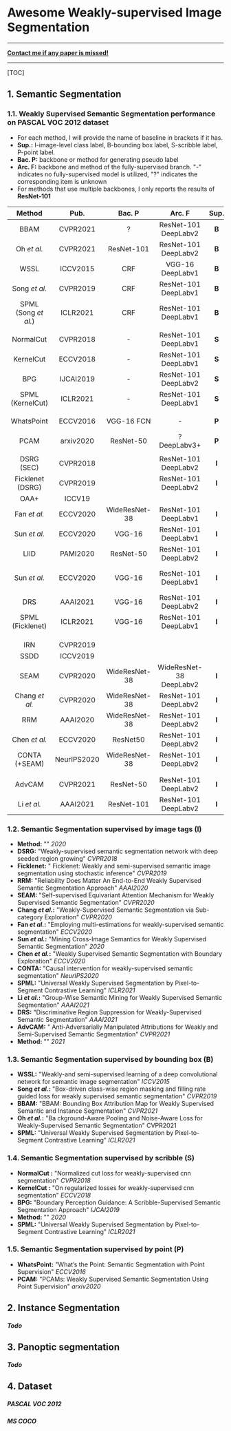 # Awesome Weakly-supervised Image Segmentation

------

**<u>Contact me if any paper is missed!</u>**

------

[TOC]

## 1. Semantic Segmentation

### 1.1. Weakly Supervised Semantic Segmentation performance on PASCAL VOC 2012 dataset

- For each method, I will provide the name of baseline in brackets if it has. 
- **Sup.:** I-image-level class label, B-bounding box label, S-scribble label, P-point label.
- **Bac. P:** backbone or method for generating pseudo label
- **Arc. F:** backbone and method of the fully-supervised branch. "-" indicates no fully-supervised model is utilized, "?" indicates the corresponding item is unknown
- For methods that use multiple backbones, I only reports the results of **ResNet-101**

|        Method        |    Pub.     |    Bac. P     |         Arc. F          | Sup.  |       Extra data        | val  | test |
| :------------------: | :---------: | :-----------: | :---------------------: | :---: | :---------------------: | :--: | :--: |
|         BBAM         |  CVPR2021   |       ?       |  ResNet-101 DeepLabv2   | **B** |           MCG           | 73.7 | 73.7 |
|     Oh *et al.*      |  CVPR2021   |  ResNet-101   |  ResNet-101 DeepLabv2   | **B** |    MS-COCO Pretrain     | 74.6 | 76.1 |
|         WSSL         |  ICCV2015   |      CRF      |    VGG-16 DeepLabv1     | **B** |            -            | 60.6 | 62.2 |
|    Song *et al.*     |  CVPR2019   |      CRF      |  ResNet-101  DeepLabv1  | **B** |            -            | 70.2 |  -   |
| SPML (Song *et al.*) |  ICLR2021   |      CRF      |  ResNet-101  DeepLabv1  | **B** |            -            | 73.5 | 74.7 |
|                      |             |               |                         |       |                         |      |      |
|      NormalCut       |  CVPR2018   |       -       |  ResNet-101 DeepLabv1   | **S** |            -            | 74.5 |  -   |
|      KernelCut       |  ECCV2018   |       -       |  ResNet-101 DeepLabv1   | **S** |            -            | 75.0 |  -   |
|         BPG          |  IJCAI2019  |       -       |  ResNet-101 DeepLabv2   | **S** |            -            | 76.0 |  -   |
|   SPML (KernelCut)   |  ICLR2021   |       -       |  ResNet-101 DeepLabv1   | **S** |            -            | 76.1 |  -   |
|                      |             |               |                         |       |                         |      |      |
|      WhatsPoint      |  ECCV2016   |  VGG-16 FCN   |            -            | **P** |    Objectness Prior     | 46.1 |  -   |
|         PCAM         |  arxiv2020  |   ResNet-50   |      ? DeepLabv3+       | **P** |            -            | 70.5 |  -   |
|                      |             |               |                         |       |                         |      |      |
|      DSRG (SEC)      |  CVPR2018   |               |  ResNet-101 DeepLabv2   | **I** |     Saliancy Prior      | 61.4 | 63.2 |
|   Ficklenet (DSRG)   |  CVPR2019   |               |  ResNet-101 DeepLabv2   | **I** |     Saliancy Prior      | 64.9 | 65.3 |
|         OAA+         |   ICCV19    |               |                         |       |                         | 65.2 | 66.4 |
|     Fan *et al.*     |  ECCV2020   | WideResNet-38 |  ResNet-101 DeepLabv1   | **I** |     Saliancy Prior      | 67.2 | 66.7 |
|     Sun *et al.*     |  ECCV2020   |    VGG-16     |  ResNet-101 DeepLabv1   | **I** |     Saliancy Prior      | 66.2 | 66.9 |
|         LIID         |  PAMI2020   |   ResNet-50   |  ResNet-101 DeepLabv2   | **I** |     Saliancy Prior      | 66.5 | 67.5 |
|     Sun *et al.*     |  ECCV2020   |    VGG-16     |  ResNet-101 DeepLabv1   | **I** | Saliancy Prior<br>Web Image | 67.7 | 67.5 |
|         DRS          |  AAAI2021   |    VGG-16     |  ResNet-101 DeepLabv2   | **I** |     Saliancy Prior      | 71.2 | 71.4 |
|   SPML (Ficklenet)   |  ICLR2021   |    VGG-16     |  ResNet-101 DeepLabv1   | **I** |     Saliancy Prior      | 69.5 | 71.6 |
|                      |             |               |                         |       |                         |      |      |
|                      |             |               |                         |       |                         |      |      |
|                      |             |               |                         |       |                         |      |      |
|         IRN          |  CVPR2019   |               |                         |       |                         | 63.5 | 64.8 |
|         SSDD         |  ICCV2019   |               |                         |       |            -            | 64.9 | 65.5 |
|         SEAM         |  CVPR2020   | WideResNet-38 | WideResNet-38 DeepLabv2 | **I** |            -            | 64.5 | 65.7 |
|    Chang *et al.*    |  CVPR2020   | WideResNet-38 |  ResNet-101 DeepLabv2   | **I** |            -            | 66.1 | 65.9 |
|         RRM          |  AAAI2020   | WideResNet-38 |  ResNet-101 DeepLabv2   | **I** |            -            | 66.3 | 66.5 |
|    Chen *et al.*     |  ECCV2020   |   ResNet50    |  ResNet-101 DeepLabv2   | **I** |            -            | 65.7 | 66.6 |
|    CONTA (+SEAM)     | NeurIPS2020 | WideResNet-38 |  ResNet-101 DeepLabv2   | **I** |            -            | 66.1 | 66.7 |
|                      |             |               |                         |       |                         |      |      |
|                      |             |               |                         |       |                         |      |      |
|        AdvCAM        |  CVPR2021   |   ResNet-50   |  ResNet-101 DeepLabv2   | **I** |            -            | 68.1 | 68.0 |
|     Li *et al.*      |  AAAI2021   |  ResNet-101   |  ResNet-101 DeepLabv2   | **I** |            -            | 68.2 | 68.5 |

### 1.2. Semantic Segmentation supervised by image tags (I)

- **Method:** "" *2020*
- **DSRG:** "Weakly-supervised semantic segmentation network with deep seeded region growing" *CVPR2018*
- **Ficklenet:** " Ficklenet: Weakly and semi-supervised semantic image segmentation using stochastic inference" *CVPR2019*
- **RRM:** "Reliability Does Matter An End-to-End Weakly Supervised Semantic Segmentation Approach" *AAAI2020*
- **SEAM:** "Self-supervised Equivariant Attention Mechanism for Weakly Supervised Semantic Segmentation" *CVPR2020*
- **Chang *et al.*:** "Weakly-Supervised Semantic Segmentation via Sub-category Exploration" *CVPR2020*
- **Fan *et al.*:** "Employing multi-estimations for weakly-supervised semantic segmentation" *ECCV2020*
- **Sun *et al.*:** "Mining Cross-Image Semantics for Weakly Supervised Semantic Segmentation" *2020*
- **Chen *et al.*:** "Weakly Supervised Semantic Segmentation with Boundary Exploration" *ECCV2020*
- **CONTA:** "Causal intervention for weakly-supervised semantic segmentation" *NeurIPS2020*
- **SPML:** "Universal Weakly Supervised Segmentation by Pixel-to-Segment Contrastive Learning" *ICLR2021*
- **Li *et al.*:** "Group-Wise Semantic Mining for Weakly Supervised Semantic Segmentation" *AAAI2021*
- **DRS:** "Discriminative Region Suppression for Weakly-Supervised Semantic Segmentation" *AAAI2021*
- **AdvCAM:** " Anti-Adversarially Manipulated Attributions for Weakly and Semi-Supervised Semantic Segmentation" *CVPR2021*
- **Method:** "" *2021*

### 1.3. Semantic Segmentation supervised by bounding box (B)

- **WSSL:** "Weakly-and semi-supervised learning of a deep convolutional network for semantic image segmentation" *ICCV2015*
- **Song *et al.*:** "Box-driven class-wise region masking and filling rate guided loss for weakly supervised semantic segmentation" *CVPR2019*
- **BBAM:** "BBAM: Bounding Box Attribution Map for Weakly Supervised Semantic and Instance Segmentation" *CVPR2021*
- **Oh *et al.*:** "Ba ckground-Aware Pooling and Noise-Aware Loss for Weakly-Supervised Semantic Segmentation" CVPR2021
- **SPML:** "Universal Weakly Supervised Segmentation by Pixel-to-Segment Contrastive Learning" *ICLR2021*

### 1.4. Semantic Segmentation supervised by scribble (S)

- **NormalCut :** "Normalized cut loss for weakly-supervised cnn segmentation" *CVPR2018*
- **KernelCut :** "On regularized losses for weakly-supervised cnn segmentation" *ECCV2018*
- **BPG:**  "Boundary Perception Guidance: A Scribble-Supervised Semantic Segmentation Approach" *IJCAI2019*
- **Method:** "" *2020*
- **SPML:** "Universal Weakly Supervised Segmentation by Pixel-to-Segment Contrastive Learning" *ICLR2021*

### 1.5. Semantic Segmentation supervised by point (P)

- **WhatsPoint:** "What’s the Point: Semantic Segmentation with Point Supervision" *ECCV2016*
- **PCAM:** "PCAMs: Weakly Supervised Semantic Segmentation Using Point Supervision" *arxiv2020*

## 2. Instance Segmentation

##### Todo

## 3. Panoptic segmentation

##### Todo

## 4. Dataset

##### PASCAL VOC 2012

##### MS COCO